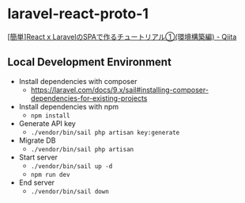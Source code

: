 # laravel-react-proto-1

[\[簡単\]React x LaravelのSPAで作るチュートリアル①(環境構築編) - Qiita](https://qiita.com/morry_48/items/abd620f051fb4f36dcc2 "[簡単]React x LaravelのSPAで作るチュートリアル①(環境構築編) - Qiita")

## Local Development Environment

- Install dependencies with composer
    - https://laravel.com/docs/9.x/sail#installing-composer-dependencies-for-existing-projects
- Install dependencies with npm
    - `npm install`
- Generate API key
    - `./vendor/bin/sail php artisan key:generate`
- Migrate DB
    - `./vendor/bin/sail php artisan `
- Start server
    - `./vendor/bin/sail up -d`
    - `npm run dev`
- End server
    - `./vendor/bin/sail down`
